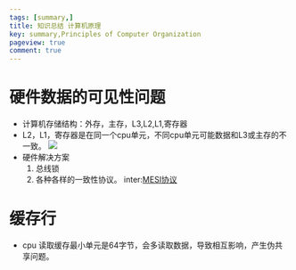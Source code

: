 ```yaml
---
tags: [summary,]
title: 知识总结 计算机原理
key: summary,Principles of Computer Organization
pageview: true
comment: true
---
```


# 硬件数据的可见性问题
+ 计算机存储结构：外存，主存，L3,L2,L1,寄存器
+ L2，L1，寄存器是在同一个cpu单元，不同cpu单元可能数据和L3或主存的不一致。
![](https://cdn.jsdelivr.net/gh/logosty/picture/img/1606210144283-1606210144251.png)
+ 硬件解决方案
    1. 总线锁
    2. 各种各样的一致性协议。 inter:[MESI协议](https://zh.wikipedia.org/wiki/MESI%E5%8D%8F%E8%AE%AE)

# 缓存行
+ cpu 读取缓存最小单元是64字节，会多读取数据，导致相互影响，产生伪共享问题。